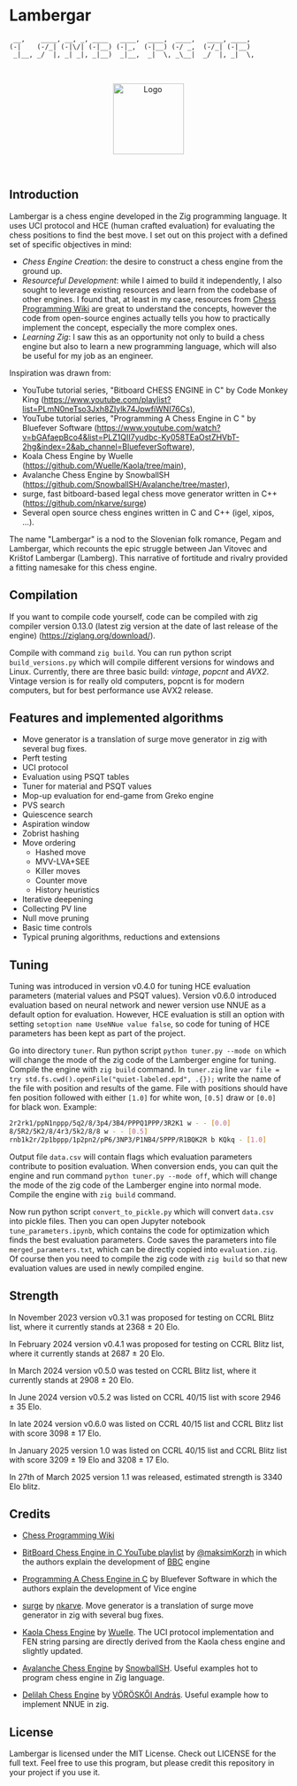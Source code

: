 # Lambergar

     __,    ____, __, _, ____   ____,  ____,  ____,   ____, ____, 
    (-|    (-/_| (-|\/| (-|__) (-|_,  (-|__) (-/ _,  (-/_| (-|__) 
     _|__, _/  |, _| _|, _|__)  _|__,  _|  \, _\__|  _/  |, _|  \,
     
<br/>
<p align="center">
<img src="DALL·E 2023-11-14 16.01.46 - two chess knights figures with knights sitting on them, fighting each other, pixel art.png" alt="Logo" width=128 height=128/>
</p>
<br/>

## Introduction

Lambergar is a chess engine developed in the Zig programming language. It uses UCI protocol and HCE (human crafted evaluation) for evaluating the chess positions to find the best move. I set out on this project with a defined set of specific objectives in mind:

- *Chess Engine Creation*: the desire to construct a chess engine from the ground up.
- *Resourceful Development*: while I aimed to build it independently, I also sought to leverage existing resources and learn from the codebase of other engines. I found that, at least in my case, resources from [Chess Programming Wiki](https://www.chessprogramming.org/) are great to understand the concepts, however the code from open-source engines actually tells you how to practically implement the concept, especially the more complex ones.
- *Learning Zig*: I saw this as an opportunity not only to build a chess engine but also to learn a new programming language, which will also be useful for my job as an engineer.

Inspiration was drawn from:

- YouTube tutorial series, "Bitboard CHESS ENGINE in C" by Code Monkey King (<https://www.youtube.com/playlist?list=PLmN0neTso3Jxh8ZIylk74JpwfiWNI76Cs>),
- YouTube tutorial series, "Programming A Chess Engine in C " by Bluefever Software (<https://www.youtube.com/watch?v=bGAfaepBco4&list=PLZ1QII7yudbc-Ky058TEaOstZHVbT-2hg&index=2&ab_channel=BluefeverSoftware>),
- Koala Chess Engine by Wuelle (<https://github.com/Wuelle/Kaola/tree/main>),
- Avalanche Chess Engine by SnowballSH (<https://github.com/SnowballSH/Avalanche/tree/master>),
- surge, fast bitboard-based legal chess move generator written in C++ (<https://github.com/nkarve/surge>)
- Several open source chess engines written in C and C++ (igel, xipos, ...).

The name "Lambergar" is a nod to the Slovenian folk romance, Pegam and Lambergar, which recounts the epic struggle between Jan Vitovec and Krištof Lambergar (Lamberg). This narrative of fortitude and rivalry provided a fitting namesake for this chess engine.

## Compilation

If you want to compile code yourself, code can be compiled with zig compiler version 0.13.0 (latest zig version at the date of last release of the engine) (<https://ziglang.org/download/>).

Compile with command `zig build`. You can run python script `build_versions.py` which will compile different versions for windows and Linux. Currently, there are three basic build: *vintage*, *popcnt* and *AVX2*. Vintage version is for really old computers, popcnt is for modern computers, but for best performance use AVX2 release.

## Features and implemented algorithms

- Move generator is a translation of surge move generator in zig with several bug fixes.
- Perft testing
- UCI protocol
- Evaluation using PSQT tables
- Tuner for material and PSQT values
- Mop-up evaluation for end-game from Greko engine
- PVS search
- Quiescence search
- Aspiration window
- Zobrist hashing
- Move ordering
  - Hashed move
  - MVV-LVA+SEE
  - Killer moves
  - Counter move
  - History heuristics
- Iterative deepening
- Collecting PV line
- Null move pruning
- Basic time controls
- Typical pruning algorithms, reductions and extensions

## Tuning

Tuning was introduced in version v0.4.0 for tuning HCE evaluation parameters (material values and PSQT values). Version v0.6.0 introduced evaluation based on neural network and newer version use NNUE as a default option for evaluation. However, HCE evaluation is still an option with setting `setoption name UseNNue value false`, so code for tuning of HCE parameters has been kept as part of the project. 

Go into directory `tuner`. Run python script `python tuner.py --mode on` which will change the mode of the zig code of the Lamberger engine for tuning. Compile the engine with `zig build` command. In `tuner.zig` line `var file = try std.fs.cwd().openFile("quiet-labeled.epd", .{});` write the name of the file with position and results of the game. File with positions should have fen position followed with either `[1.0]` for white won, `[0.5]` draw or `[0.0]` for black won.
Example:

```bash
2r2rk1/ppN1nppp/5q2/8/3p4/3B4/PPPQ1PPP/3R2K1 w - - [0.0]
8/5R2/5K2/8/4r3/5k2/8/8 w - - [0.5]
rnb1k2r/2p1bppp/1p2pn2/pP6/3NP3/P1NB4/5PPP/R1BQK2R b KQkq - [1.0]
```

Output file `data.csv` will contain flags which evaluation parameters contribute to position evaluation. When conversion ends, you can quit the engine and run command `python tuner.py --mode off`, which will change the mode of the zig code of the Lamberger engine into normal mode. Compile the engine with `zig build` command.

Now run python script `convert_to_pickle.py` which will convert `data.csv` into pickle files. Then you can open Jupyter notebook `tune_parameters.ipynb`, which contains the code for optimization which finds the best evaluation parameters. Code saves the parameters into file `merged_parameters.txt`, which can be directly copied into `evaluation.zig`. Of course then you need to compile the zig code with `zig build` so that new evaluation values are used in newly compiled engine.

## Strength

In November 2023 version v0.3.1 was proposed for testing on CCRL Blitz list, where it currently stands at 2368 &plusmn; 20 Elo.

In February 2024 version v0.4.1 was proposed for testing on CCRL Blitz list, where it currently stands at 2687 &plusmn; 20 Elo.

In March 2024 version v0.5.0 was tested on CCRL Blitz list, where it currently stands at 2908 &plusmn; 20 Elo.

In June 2024 version v0.5.2 was listed on CCRL 40/15 list with score 2946 &plusmn; 35 Elo.

In late 2024 version v0.6.0 was listed on CCRL 40/15 list and CCRL Blitz list with score 3098 &plusmn; 17 Elo.

In January 2025 version 1.0 was listed on CCRL 40/15 list and CCRL Blitz list with score 3209 &plusmn; 19 Elo and 3208 &plusmn; 17 Elo.

In 27th of March 2025 version 1.1 was released, estimated strength is 3340 Elo blitz.

## Credits

- [Chess Programming Wiki](https://www.chessprogramming.org/)

- [BitBoard Chess Engine in C YouTube playlist](https://www.youtube.com/playlist?list=PLmN0neTso3Jxh8ZIylk74JpwfiWNI76Cs) by [@maksimKorzh](https://github.com/maksimKorzh) in which the authors explain the development of [BBC](https://github.com/maksimKorzh/bbc) engine

- [Programming A Chess Engine in C](https://www.youtube.com/watch?v=bGAfaepBco4&list=PLZ1QII7yudbc-Ky058TEaOstZHVbT-2hg&index=2&ab_channel=BluefeverSoftware) by Bluefever Software in which the authors explain the development of Vice engine

- [surge](https://github.com/nkarve/surge) by [nkarve](https://github.com/nkarve). Move generator is a translation of surge move generator in zig with several bug fixes.

- [Kaola Chess Engine](https://github.com/Wuelle/Kaola/tree/main) by [Wuelle](https://github.com/Wuelle). The UCI protocol implementation and FEN string parsing are directly derived from the Kaola chess engine and slightly updated.

- [Avalanche Chess Engine](https://github.com/SnowballSH/Avalanche/tree/master) by [SnowballSH](https://github.com/SnowballSH). Useful examples hot to program chess engine in Zig language.

- [Delilah Chess Engine](https://git.sr.ht/~voroskoi/delilah) by [VÖRÖSKŐI András](https://git.sr.ht/~voroskoi/). Useful example how to implement NNUE in zig.

## License

Lambergar is licensed under the MIT License. Check out LICENSE for the full text. Feel free to use this program, but please credit this repository in your project if you use it.
